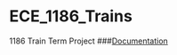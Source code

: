 # ECE_1186_Trains
1186 Train Term Project
###[Documentation](https://drive.google.com/folderview?id=0B3IbroCIkhYvVWp2Uy1GWUpVb1E)

